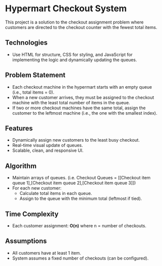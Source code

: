 # Hypermart Checkout System

This project is a solution to the checkout assignment problem where customers are directed to the checkout counter with the fewest total items.

## Technologies
- Use HTML for structure, CSS for styling, and JavaScript for implementing the logic and dynamically updating the queues.

## Problem Statement
- Each checkout machine in the hypermart starts with an empty queue (i.e., total items = 0).
- When a new customer arrives, they must be assigned to the checkout machine with the least total number of items in the queue.
- If two or more checkout machines have the same total, assign the customer to the leftmost machine (i.e., the one with the smallest index).


## Features
- Dynamically assign new customers to the least busy checkout.
- Real-time visual update of queues.
- Scalable, clean, and responsive UI.

## Algorithm
- Maintain arrays of queues. (i.e. Checkout Queues = [[Checkout item queue 1],[Checkout item queue 2],[Checkout item queue 3]])
- For each new customer:
  - Calculate total items in each queue.
  - Assign to the queue with the minimum total (leftmost if tied).

## Time Complexity
- Each customer assignment: **O(n)** where n = number of checkouts.

## Assumptions
- All customers have at least 1 item.
- System assumes a fixed number of checkouts (can be configured).

